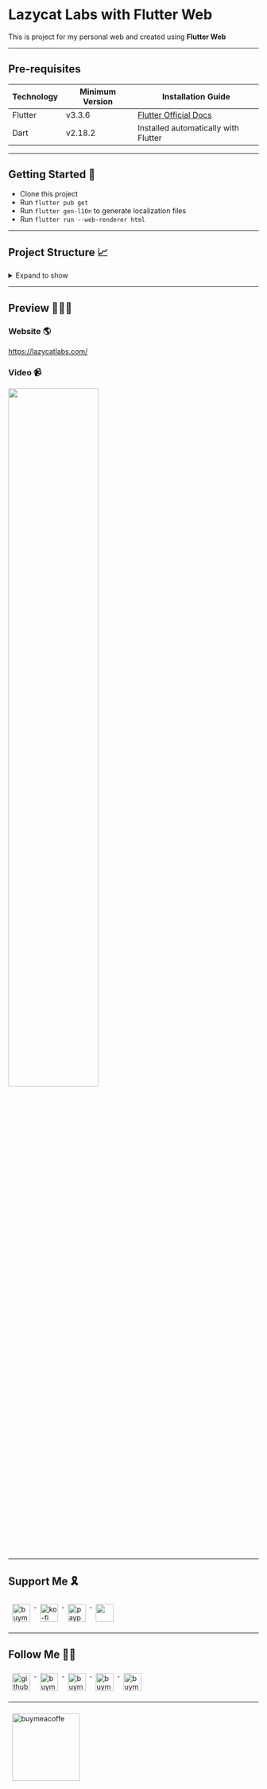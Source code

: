 # Lazycat Labs with Flutter Web

This is project for my personal web and created using **Flutter Web**

---

## Pre-requisites

| Technology | Minimum Version | Installation Guide                                                    |  
|------------|-----------------|-----------------------------------------------------------------------|  
| Flutter    | v3.3.6          | [Flutter Official Docs](https://flutter.dev/docs/get-started/install) |  
| Dart       | v2.18.2         | Installed automatically with Flutter                                  |  

---

## Getting Started 🚀

- Clone this project
- Run `flutter pub get`
- Run `flutter gen-l10n` to generate localization files
- Run `flutter run --web-renderer html`

---

## Project Structure 📈

<details>
<summary>Expand to show</summary>

```
.
├── README.md
├── analysis_options.yaml
├── assets
│   ├── fonts
│   │   ├── Circe.otf
│   │   └── visuelt
│   │       ├── VisueltPro-Black.ttf
│   │       ├── VisueltPro-BlackItalic.ttf
│   │       ├── VisueltPro-Bold.ttf
│   │       ├── VisueltPro-BoldItalic.ttf
│   │       ├── VisueltPro-ExtraLight.ttf
│   │       ├── VisueltPro-ExtraLightItalic.ttf
│   │       ├── VisueltPro-Italic.ttf
│   │       ├── VisueltPro-Light.ttf
│   │       ├── VisueltPro-LightItalic.ttf
│   │       ├── VisueltPro-Medium.ttf
│   │       ├── VisueltPro-MediumItalic.ttf
│   │       ├── VisueltPro-Regular.ttf
│   │       ├── VisueltPro-Thin.ttf
│   │       └── VisueltPro-ThinItalic.ttf
│   ├── images
│   │   ├── ic_avatar.png
│   │   ├── ic_close.svg
│   │   ├── ic_facebook.svg
│   │   ├── ic_github.svg
│   │   ├── ic_instagram.svg
│   │   ├── ic_launcher.jpg
│   │   ├── ic_launcher_staging.jpg
│   │   ├── ic_linkedin.svg
│   │   ├── ic_logo.svg
│   │   ├── ic_logo_text.svg
│   │   ├── ic_logo_text_oneline.svg
│   │   ├── ic_menu.svg
│   │   ├── ic_playstore.png
│   │   ├── ic_profile.jpg
│   │   ├── ic_settings.svg
│   │   ├── ic_tiktok.svg
│   │   ├── ic_upwork.svg
│   │   ├── ic_youtube.svg
│   │   └── portfolio
│   │       ├── brupedia
│   │       │   ├── image_1.png
│   │       │   ├── image_2.png
│   │       │   └── image_3.png
│   │       ├── eabsensi
│   │       │   ├── image_1.png
│   │       │   ├── image_2.png
│   │       │   ├── image_3.png
│   │       │   └── image_4.png
│   │       ├── myananda
│   │       │   ├── image_1.png
│   │       │   ├── image_2.png
│   │       │   ├── image_3.png
│   │       │   ├── image_4.png
│   │       │   └── image_5.png
│   │       ├── oifyoo
│   │       │   ├── image_1.png
│   │       │   ├── image_2.png
│   │       │   ├── image_3.png
│   │       │   ├── image_4.png
│   │       │   └── image_5.png
│   │       ├── patapaowners
│   │       │   ├── image_1.png
│   │       │   ├── image_2.png
│   │       │   └── image_3.png
│   │       ├── pataparking
│   │       │   ├── image_1.png
│   │       │   ├── image_2.png
│   │       │   └── image_3.png
│   │       └── wautils
│   │           ├── image_1.png
│   │           ├── image_2.png
│   │           ├── image_3.png
│   │           └── image_4.png
│   └── static_api
│       ├── portfolio_en.json
│       └── portfolio_id.json
├── l10n.yaml
├── lazycatlabs.iml
├── lib
│   ├── core
│   │   ├── core.dart
│   │   └── localization
│   │       ├── generated
│   │       │   ├── strings.dart
│   │       │   ├── strings_en.dart
│   │       │   └── strings_id.dart
│   │       ├── intl_en.arb
│   │       ├── intl_id.arb
│   │       ├── l10n.dart
│   │       └── localization.dart
│   ├── data
│   │   ├── data.dart
│   │   └── datasources
│   │       ├── datasources.dart
│   │       └── local
│   │           ├── data_helper.dart
│   │           ├── local.dart
│   │           ├── portfolio_response.dart
│   │           └── pref_manager.dart
│   ├── di
│   │   └── di.dart
│   ├── main.dart
│   ├── presentation
│   │   ├── pages
│   │   │   ├── app_route.dart
│   │   │   ├── main
│   │   │   │   ├── footer.dart
│   │   │   │   ├── footer_copy_right.dart
│   │   │   │   ├── home
│   │   │   │   │   ├── home.dart
│   │   │   │   │   ├── home_description.dart
│   │   │   │   │   ├── home_section.dart
│   │   │   │   │   └── home_title.dart
│   │   │   │   ├── main.dart
│   │   │   │   ├── main_cubit.dart
│   │   │   │   ├── main_drawer.dart
│   │   │   │   ├── main_menu.dart
│   │   │   │   ├── main_page.dart
│   │   │   │   ├── main_popup_menu.dart
│   │   │   │   ├── portfolio
│   │   │   │   │   ├── portfolio.dart
│   │   │   │   │   ├── portfolio_description.dart
│   │   │   │   │   ├── portfolio_section.dart
│   │   │   │   │   └── portfolio_title.dart
│   │   │   │   ├── profile
│   │   │   │   │   ├── profile.dart
│   │   │   │   │   ├── profile_button.dart
│   │   │   │   │   ├── profile_description.dart
│   │   │   │   │   ├── profile_section.dart
│   │   │   │   │   └── profile_title.dart
│   │   │   │   └── services
│   │   │   │       ├── services.dart
│   │   │   │       ├── services_description.dart
│   │   │   │       ├── services_section.dart
│   │   │   │       └── services_title.dart
│   │   │   └── pages.dart
│   │   ├── presentation.dart
│   │   ├── resources
│   │   │   ├── dimens.dart
│   │   │   ├── images.dart
│   │   │   ├── palette.dart
│   │   │   ├── resources.dart
│   │   │   └── styles.dart
│   │   └── widgets
│   │       ├── animated_box_slider.dart
│   │       ├── animated_button.dart
│   │       ├── animated_mouse.dart
│   │       ├── animated_text_box.dart
│   │       ├── animated_text_strikethrough.dart
│   │       ├── animated_widget_shape.dart
│   │       ├── animated_widget_slider.dart
│   │       ├── circle_image.dart
│   │       ├── image_network.dart
│   │       ├── indicator_slider.dart
│   │       ├── parent.dart
│   │       ├── responsive.dart
│   │       ├── scroll_indicator.dart
│   │       ├── spacer_h.dart
│   │       ├── spacer_v.dart
│   │       └── widgets.dart
│   └── utils
│       ├── ext
│       │   ├── context.dart
│       │   ├── double.dart
│       │   └── ext.dart
│       ├── helper
│       │   ├── common.dart
│       │   ├── constant.dart
│       │   └── helper.dart
│       ├── services
│       │   └── services.dart
│       └── utils.dart
├── pubspec.lock
├── pubspec.yaml
└── web
    ├── fav
    │   ├── android-chrome-192x192.png
    │   ├── android-chrome-512x512.png
    │   ├── apple-touch-icon.png
    │   ├── browserconfig.xml
    │   ├── favicon-16x16.png
    │   ├── favicon-32x32.png
    │   ├── favicon.ico
    │   ├── mstile-150x150.png
    │   ├── safari-pinned-tab.svg
    │   └── site.webmanifest
    ├── icon.svg
    ├── index.html
    └── manifest.json
```  

</details>

---

## Preview 🧑🏻‍💻

### Website 🌎

https://lazycatlabs.com/

### Video 📹

<div align="left">
  <a href="https://www.youtube.com/watch?v=y07lDPzfVgk">
    <img src="https://img.youtube.com/vi/y07lDPzfVgk/0.jpg" style="width:60%;">
  </a>
</div>

---

## Support Me 🎗️

<p>
  <a href="https://www.buymeacoffee.com/Lzyct" target="_blank">
    <img src="https://www.buymeacoffee.com/assets/img/guidelines/download-assets-sm-2.svg" alt="buymeacoffe" style="vertical-align:top; margin:8px" height="36" />
  </a>
  <a href="https://ko-fi.com/Lzyct" target="_blank">
    <img src="https://help.ko-fi.com/system/photos/3604/0095/9793/logo_circle.png" alt="ko-fi" style="vertical-align:top; margin:8px" height="36" />
  </a>
  <a href="https://paypal.me/ukieTux" target="_blank">
    <img src="https://blog.zoom.us/wp-content/uploads/2019/08/paypal.png" alt="paypal" style="vertical-align:top; margin:8px" height="36" />
  </a>
  <a href="https://saweria.co/Lzyct" target="_blank">
    <img src="https://1.bp.blogspot.com/-7OuHSxaNk6A/X92QPg8L9kI/AAAAAAAAG0E/lUzKf_uuVP8jCqvXpA7juh_l-TfK2jnbwCLcBGAsYHQ/s16000/SAWERIA.webp" style="vertical-align:top; margin:8px" height="36" />
  </a>
</p>

---

## Follow Me 🫰🏻

<p>
  <a href="https://github.com/lazycatlabs" target="_blank">
    <img src="https://github.com/fluidicon.png" alt="github" style="vertical-align:top; margin:8px" height="36">
  </a>
  <a href="https://www.facebook.com/lazycatlabs/" target="_blank">
    <img src="https://img.icons8.com/color/344/facebook-new.png" alt="buymeacoffe" style="vertical-align:top; margin:8px" height="36">
  </a>
  <a href="https://www.instagram.com/lazycatlabs/" target="_blank">
    <img src="https://img.icons8.com/fluency/344/instagram-new.png" alt="buymeacoffe" style="vertical-align:top; margin:8px" height="36">
  </a>
  <a href="https://www.tiktok.com/@lazycatlabs" target="_blank">
    <img src="https://img.icons8.com/fluency/344/tiktok.png" alt="buymeacoffe" style="vertical-align:top; margin:8px" height="36">
  </a>
  <a href="https://www.youtube.com/channel/UCzXKJlJHPIsQKhvuzHQ7ImA" target="_blank">
    <img src="https://img.icons8.com/fluency/344/youtube-play.png" alt="buymeacoffe" style="vertical-align:top; margin:8px" height="36">
  </a>
</p>

---

<a href="https://play.google.com/store/apps/dev?id=6313853259913767184" target="_blank">
  <img src="https://assets.stickpng.com/images/5a902dbf7f96951c82922875.png" alt="buymeacoffe" style="vertical-align:top; margin:8px" height="136">
</a>
